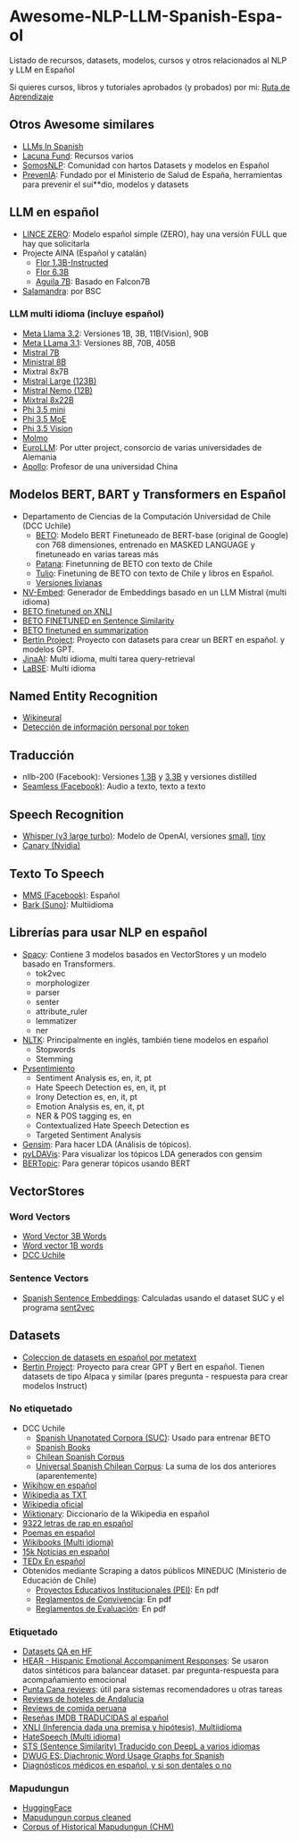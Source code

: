 # Awesome-NLP-LLM-Spanish-Espa-ol
Listado de recursos, datasets, modelos, cursos y otros relacionados al NLP y LLM en Español

Si quieres cursos, libros y tutoriales aprobados (y probados) por mi: [Ruta de Aprendizaje](/ruta-de-aprendizaje.md)

## Otros Awesome similares
* [LLMs In Spanish](https://github.com/drcaiomoreno/LLMsInSpanish)
* [Lacuna Fund](https://lacunafund.org/language-resources/): Recursos varios
* [SomosNLP](https://huggingface.co/somosnlp): Comunidad con hartos Datasets y modelos en Español
* [PrevenIA](https://huggingface.co/PrevenIA): Fundado por el Ministerio de Salud de España, herramientas para prevenir el sui**dio, modelos y datasets

## LLM en español
* [LINCE ZERO](https://huggingface.co/clibrain/lince-zero): Modelo español simple (ZERO), hay una versión FULL que hay que solicitarla
* Projecte AINA (Español y catalán)
  * [Flor 1.3B-Instructed](https://huggingface.co/projecte-aina/FLOR-1.3B-Instructed)
  * [Flor 6.3B](https://huggingface.co/projecte-aina/FLOR-6.3B)
  * [Aguila 7B](https://huggingface.co/projecte-aina/aguila-7b): Basado en Falcon7B
* [Salamandra](https://huggingface.co/collections/BSC-LT/salamandra-66fc171485944df79469043a): por BSC


### LLM multi idioma (incluye español)
* [Meta Llama 3.2](https://huggingface.co/collections/unsloth/llama-32-all-versions-66f46afde4ca573864321a22): Versiones 1B, 3B, 11B(Vision), 90B
* [Meta LLama 3.1](https://llama.meta.com/): Versiones 8B, 70B, 405B
* [Mistral 7B](https://huggingface.co/mistralai/Mistral-7B-Instruct-v0.3)
* [Ministral 8B](https://huggingface.co/mistralai/Ministral-8B-Instruct-2410)
* Mixtral 8x7B
* [Mistral Large (123B)](https://huggingface.co/mistralai/Mistral-Large-Instruct-2407)
* [Mistral Nemo (12B)](https://huggingface.co/mistralai/Mistral-Nemo-Instruct-2407)
* [Mixtral 8x22B](https://huggingface.co/mistralai/Mixtral-8x22B-Instruct-v0.1)
* [Phi 3.5 mini](https://huggingface.co/microsoft/Phi-3.5-mini-instruct)
* [Phi 3.5 MoE](https://huggingface.co/microsoft/Phi-3.5-MoE-instruct)
* [Phi 3.5 Vision](https://huggingface.co/microsoft/Phi-3.5-vision-instruct)
* [Molmo](https://huggingface.co/collections/allenai/molmo-66f379e6fe3b8ef090a8ca19)
* [EuroLLM](https://huggingface.co/utter-project/EuroLLM-1.7B-Instruct): Por utter project, consorcio de varias universidades de Alemania
* [Apollo](https://huggingface.co/collections/FreedomIntelligence/apollomoe-and-apollo2-670ddebe3bb1ba1aebabbf2c): Profesor de una universidad China

## Modelos BERT, BART y Transformers en Español
* Departamento de Ciencias de la Computación Universidad de Chile (DCC Uchile)
  * [BETO](https://huggingface.co/dccuchile/bert-base-spanish-wwm-cased): Modelo BERT Finetuneado de BERT-base (original de Google) con 768 dimensiones, entrenado en MASKED LANGUAGE y finetuneado en varias tareas más
  * [Patana](https://huggingface.co/dccuchile/patana-chilean-spanish-bert): Finetunning de BETO con texto de Chile
  * [Tulio](https://huggingface.co/dccuchile/tulio-chilean-spanish-bert): Finetuning de BETO con texto de Chile y libros en Español.
  * [Versiones livianas](https://github.com/dccuchile/lightweight-spanish-language-models)
* [NV-Embed](https://huggingface.co/nvidia/NV-Embed-v1): Generador de Embeddings basado en un LLM Mistral (multi idioma)
* [BETO finetuned on XNLI](https://huggingface.co/Recognai/bert-base-spanish-wwm-cased-xnli)
* [BETO FINETUNED en Sentence Similarity](https://huggingface.co/hiiamsid/sentence_similarity_spanish_es)
* [BETO finetuned en summarization](https://huggingface.co/mrm8488/bert2bert_shared-spanish-finetuned-summarization)
* [Bertin Project](https://huggingface.co/bertin-project): Proyecto con datasets para crear un BERT en español. y modelos GPT.
* [JinaAI](https://huggingface.co/jinaai/jina-embeddings-v3): Multi idioma, multi tarea query-retrieval
* [LaBSE](https://huggingface.co/sentence-transformers/LaBSE): Multi idioma

## Named Entity Recognition
* [Wikineural](https://huggingface.co/Babelscape/wikineural-multilingual-ner)
* [Detección de información personal por token](https://huggingface.co/iiiorg/piiranha-v1-detect-personal-information)

## Traducción
* nllb-200 (Facebook): Versiones [1.3B](https://huggingface.co/facebook/nllb-200-1.3B) y [3.3B](https://huggingface.co/facebook/nllb-200-3.3B) y versiones distilled
* [Seamless (Facebook)](https://huggingface.co/facebook/seamless-m4t-v2-large): Audio a texto, texto a texto

## Speech Recognition
* [Whisper (v3 large turbo)](https://huggingface.co/openai/whisper-large-v3-turbo): Modelo de OpenAI, versiones [small](https://huggingface.co/openai/whisper-small), [tiny](https://huggingface.co/openai/whisper-tiny)
* [Canary (Nvidia)](https://huggingface.co/nvidia/canary-1b)

## Texto To Speech
* [MMS (Facebook)](https://huggingface.co/facebook/mms-tts-spa): Español
* [Bark (Suno)](https://huggingface.co/suno/bark): Multiidioma

## Librerías para usar NLP en español
* [Spacy](https://spacy.io/models/es): Contiene 3 modelos basados en VectorStores y un modelo basado en Transformers.
  * tok2vec
  * morphologizer
  * parser
  * senter
  * attribute_ruler
  * lemmatizer
  * ner
* [NLTK](https://www.nltk.org/): Principalmente en inglés, también tiene modelos en español
  * Stopwords
  * Stemming
* [Pysentimiento](https://github.com/pysentimiento/pysentimiento)
  * Sentiment Analysis	es, en, it, pt
  * Hate Speech Detection	es, en, it, pt
  * Irony Detection	es, en, it, pt
  * Emotion Analysis	es, en, it, pt
  * NER & POS tagging	es, en
  * Contextualized Hate Speech Detection	es
  * Targeted Sentiment Analysis
* [Gensim](https://radimrehurek.com/gensim/): Para hacer LDA (Análisis de tópicos).
* [pyLDAVis](https://neptune.ai/blog/pyldavis-topic-modelling-exploration-tool-that-every-nlp-data-scientist-should-know): Para visualizar los tópicos LDA generados con gensim
* [BERTopic](https://maartengr.github.io/BERTopic/index.html): Para generar tópicos usando BERT

## VectorStores
### Word Vectors
* [Word Vector 3B Words](https://www.kaggle.com/datasets/julianusugaortiz/spanish-3b-words-word2vec-embeddings)
* [Word vector 1B words](https://www.kaggle.com/datasets/rtatman/pretrained-word-vectors-for-spanish)
* [DCC Uchile](https://github.com/dccuchile/spanish-word-embeddings)

### Sentence Vectors
* [Spanish Sentence Embeddings](https://github.com/BotCenter/spanish-sent2vec): Calculadas usando el dataset SUC y el programa [sent2vec](https://github.com/epfml/sent2vec)

## Datasets
* [Coleccion de datasets en español por metatext](https://metatext.io/datasets-list/spanish-language)
* [Bertin Project](https://huggingface.co/bertin-project): Proyecto para crear GPT y Bert en español. Tienen datasets de tipo Alpaca y similar (pares pregunta - respuesta para crear modelos Instruct)


### No etiquetado
* DCC Uchile
  * [Spanish Unanotated Corpora (SUC)](https://github.com/josecannete/spanish-corpora): Usado para entrenar BETO
  * [Spanish Books](https://huggingface.co/datasets/jorgeortizfuentes/spanish_books)
  * [Chilean Spanish Corpus](https://huggingface.co/datasets/jorgeortizfuentes/chilean-spanish-corpus)
  * [Universal Spanish Chilean Corpus](https://huggingface.co/datasets/jorgeortizfuentes/universal_spanish_chilean_corpus): La suma de los dos anteriores (aparentemente)
* [Wikihow en español](https://huggingface.co/datasets/daqc/wikihow-spanish)
* [Wikipedia as TXT](https://huggingface.co/datasets/daqc/wikipedia-txt-spanish)
* [Wikipedia oficial](https://huggingface.co/datasets/wikimedia/wikipedia/viewer/20231101.es)
* [Wiktionary](https://huggingface.co/datasets/carloscapote/es.wiktionary.org): Diccionario de la Wikipedia en español
* [9322 letras de rap en español](https://www.kaggle.com/datasets/smunoz3801/9325-letras-de-rap-en-espaol/data)
* [Poemas en español](https://huggingface.co/datasets/andreamorgar/spanish_poetry)
* [Wikibooks (Multi idioma)](https://www.kaggle.com/datasets/dhruvildave/wikibooks-dataset)
* [15k Noticias en español](https://huggingface.co/datasets/BrauuHdzM/noticias-en-espanol)
* [TEDx En español](https://huggingface.co/datasets/ittailup/tedx_spanish)
* Obtenidos mediante Scraping a datos públicos MINEDUC (Ministerio de Educación de Chile)
  * [Proyectos Educativos Institucionales (PEI)](https://www.kaggle.com/datasets/erickfmm/education-pei-pdf): En pdf
  * [Reglamentos de Convivencia](https://www.kaggle.com/datasets/erickfmm/education-reglamento-convivencia-pdf): En pdf
  * [Reglamentos de Evaluación](https://www.kaggle.com/datasets/erickfmm/education-reglamentos-de-evaluacin-pdf): En pdf

### Etiquetado
* [Datasets QA en HF](https://huggingface.co/datasets?task_categories=task_categories:question-answering&language=language:es&sort=trending)
* [HEAR - Hispanic Emotional Accompaniment Responses](https://huggingface.co/datasets/BrunoGR/HEAR-Hispanic_Emotional_Accompaniment_Responses?row=2): Se usaron datos sintéticos para balancear dataset. par pregunta-respuesta para acompañamiento emocional
* [Punta Cana reviews](https://huggingface.co/datasets/beltrewilton/punta-cana-spanish-reviews): útil para sistemas recomendadores u otras tareas
* [Reviews de hoteles de Andalucia](https://www.kaggle.com/datasets/chizhikchi/andalusian-hotels-reviews-unbalanced)
* [Reviews de comida peruana](https://www.kaggle.com/datasets/lazaro97/peruvian-food-reviews)
* [Reseñas IMDB TRADUCIDAS al español](https://www.kaggle.com/datasets/luisdiegofv97/imdb-dataset-of-50k-movie-reviews-spanish)
* [XNLI (Inferencia dada una premisa y hipótesis), Multiidioma](https://huggingface.co/datasets/facebook/xnli)
* [HateSpeech (Multi idioma)](https://www.kaggle.com/datasets/wajidhassanmoosa/multilingual-hatespeech-dataset)
* [STS (Sentence Similarity) Traducido con DeepL a varios idiomas](https://huggingface.co/datasets/PhilipMay/stsb_multi_mt)
* [DWUG ES: Diachronic Word Usage Graphs for Spanish](https://zenodo.org/records/6433667#.YmGU7i8lP0o)
* [Diagnósticos médicos en español, y si son dentales o no](https://huggingface.co/datasets/fvillena/spanish_diagnostics)

### Mapudungun
* [HuggingFace](https://huggingface.co/datasets?language=language:arn&sort=trending)
* [Mapudungun corpus cleaned](https://github.com/mingjund/mapudungun-corpus)
* [Corpus of Historical Mapudungun (CHM)](https://benmolineaux.github.io/)
